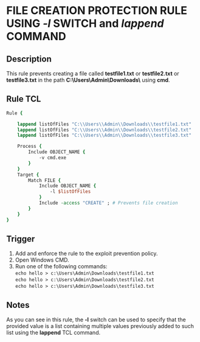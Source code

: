 # FILE CREATION PROTECTION RULE USING *-l* SWITCH and *lappend* COMMAND

## Description
This rule prevents creating a file called **testfile1.txt** or **testfile2.txt** or **testfile3.txt** in the path **C:\\Users\\Admin\\Downloads\\** using **cmd**.

## Rule TCL
```tcl
Rule {

    lappend listOfFiles "C:\\Users\\Admin\\Downloads\\testfile1.txt"
    lappend listOfFiles "C:\\Users\\Admin\\Downloads\\testfile2.txt"
    lappend listOfFiles "C:\\Users\\Admin\\Downloads\\testfile3.txt"

    Process {
        Include OBJECT_NAME {
            -v cmd.exe
        }
    }
    Target {
        Match FILE {
            Include OBJECT_NAME {
                -l $listOfFiles
            }
            Include -access "CREATE" ; # Prevents file creation
        }
    }
}
```

## Trigger
1. Add and enforce the rule to the exploit prevention policy.
1. Open Windows CMD.
1. Run one of the following commands:<br>
`echo hello > c:\Users\Admin\Downloads\testfile1.txt`<br>
`echo hello > c:\Users\Admin\Downloads\testfile2.txt`<br>
`echo hello > c:\Users\Admin\Downloads\testfile3.txt`

## Notes
As you can see in this rule, the **-l** switch can be used to specify that the provided value is a list containing multiple values previously added to such list using the **lappend** TCL command.
